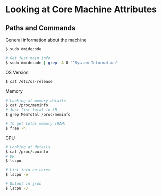 # Looking at Core Machine Attributes

## Paths and Commands

General information about the machine

```sh
$ sudo dmidecode

# Get just main info
$ sudo dmidecode | grep -A 8 "^System Information"
```

OS Version

```sh
$ cat /etc/os-release
```

Memory

```sh
# Looking at memory details
$ cat /proc/meminfo
# Just list total in kB
$ grep MemTotal /proc/meminfo

# To get total memory (RAM)
$ free -h
```

CPU

```sh
# Looking at details
$ cat /proc/cpuinfo
# OR
$ lscpu

# List info on cores
$ lscpu -e

# Output in json
$ lscpu -J
```

